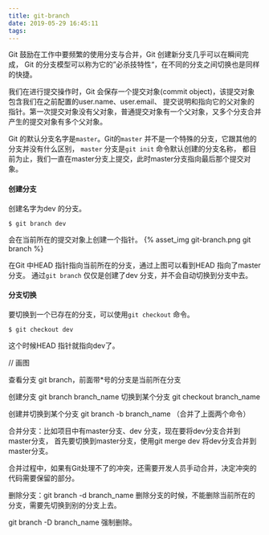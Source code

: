 ```yaml
---
title: git-branch
date: 2019-05-29 16:45:11
tags:
---
```

Git 鼓励在工作中要频繁的使用分支与合并，Git 创建新分支几乎可以在瞬间完成，
Git 的分支模型可以称为它的”必杀技特性“，在不同的分支之间切换也是同样的快捷。

我们在进行提交操作时，Git 会保存一个提交对象(commit object)，该提交对象包含我们在之前配置的user.name、user.email、
提交说明和指向它的父对象的指针。第一次提交对象没有父对象，普通提交对象有一个父对象，又多个分支合并产生的提交对象有多个父对象。


Git 的默认分支名字是`master`。Git的`master` 并不是一个特殊的分支，它跟其他的分支并没有什么区别，
`master` 分支是`git init` 命令默认创建的分支名称，
都目前为止，我们一直在master分支上提交，此时master分支指向最后那个提交对象。

#### 创建分支
创建名字为dev 的分支。
```text
$ git branch dev
```
会在当前所在的提交对象上创建一个指针。
{% asset_img git-branch.png git branch %}

在Git 中HEAD 指针指向当前所在的分支，通过上图可以看到HEAD 指向了master 分支。
通过`git branch` 仅仅是创建了dev 分支，并不会自动切换到分支中去。

#### 分支切换
要切换到一个已存在的分支，可以使用`git checkout` 命令。
```text
$ git checkout dev
```
这个时候HEAD 指针就指向dev了。

// 画图

查看分支 git branch，前面带*号的分支是当前所在分支

创建分支 git branch branch_name
切换到某个分支 git checkout branch_name

创建并切换到某个分支 git branch -b branch_name （合并了上面两个命令）

合并分支：比如项目中有master分支、dev 分支，现在要将dev分支合并到master分支，
首先要切换到master分支，使用git merge dev 将dev分支合并到master分支。

合并过程中，如果有Git处理不了的冲突，还需要开发人员手动合并，决定冲突的代码需要保留的部分。

删除分支：git branch -d branch_name
删除分支的时候，不能删除当前所在的分支，需要先切换到别的分支上去。

git branch -D branch_name 强制删除。
